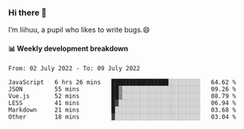 ### Hi there 👋
I’m liihuu, a pupil who likes to write bugs.😄


#### 📊 Weekly development breakdown
<!--START_SECTION:waka-->

```text
From: 02 July 2022 - To: 09 July 2022

JavaScript   6 hrs 26 mins   ████████████████░░░░░░░░░   64.62 %
JSON         55 mins         ██▒░░░░░░░░░░░░░░░░░░░░░░   09.26 %
Vue.js       52 mins         ██▒░░░░░░░░░░░░░░░░░░░░░░   08.79 %
LESS         41 mins         █▓░░░░░░░░░░░░░░░░░░░░░░░   06.94 %
Markdown     21 mins         █░░░░░░░░░░░░░░░░░░░░░░░░   03.68 %
Other        18 mins         ▓░░░░░░░░░░░░░░░░░░░░░░░░   03.04 %
```

<!--END_SECTION:waka-->

<!--
**liihuu/liihuu** is a ✨ _special_ ✨ repository because its `README.md` (this file) appears on your GitHub profile.

Here are some ideas to get you started:

- 🔭 I’m currently working on ...
- 🌱 I’m currently learning ...
- 👯 I’m looking to collaborate on ...
- 🤔 I’m looking for help with ...
- 💬 Ask me about ...
- 📫 How to reach me: ...
- 😄 Pronouns: ...
- ⚡ Fun fact: ...
-->
